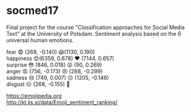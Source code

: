 # socmed17

Final project for the course "Classification approaches for Social Media Text" 
at the University of Potsdam.
Sentiment analysis based on the 6 universal human emotions.

fear 😨 (269, -0.140)  😱(1130, 0.190) <br />
happiness    😍(6359, 0.678) ♥ (7144, 0.657) <br />
surprise 😳 (846, 0.018) 😮 (90, 0.269)<br />
anger 😡 (756, -0.173) 😠 (288, -0.299)<br />
sadness 😢 (749, 0.007) 😔 (1205, -0.146)<br />
disgust 😖 (268, -0.155) 🤢<br />


https://emojipedia.org <br />
http://kt.ijs.si/data/Emoji_sentiment_ranking/